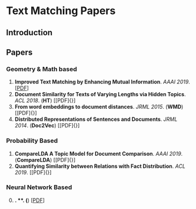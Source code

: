 # Text Matching Papers

## Introduction

## Papers

### Geometry & Math based
1. **Improved Text Matching by Enhancing Mutual Information**. *AAAI 2019*. [[PDF](https://www.aaai.org/ocs/index.php/AAAI/AAAI18/paper/download/16214/16077)]
2. **Document Similarity for Texts of Varying Lengths via Hidden Topics**. *ACL 2018*. (**HT**) [[PDF]{}]
3. **From word embeddings to document distances**. *JRML 2015*. (**WMD**) [[PDF]{}]
4. **Distributed Representations of Sentences and Documents**. *JRML 2014*. (**Doc2Vec**) [[PDF]{}]

### Probability Based
1. **CompareLDA A Topic Model for Document Comparison**. *AAAI 2019*. (**CompareLDA**) [[PDF]{}]
2. **Quantifying Similarity between Relations with Fact Distribution**. *ACL 2019*. [[PDF]{}]

### Neural Network Based
0. ****. **. (****) [[PDF]()]

